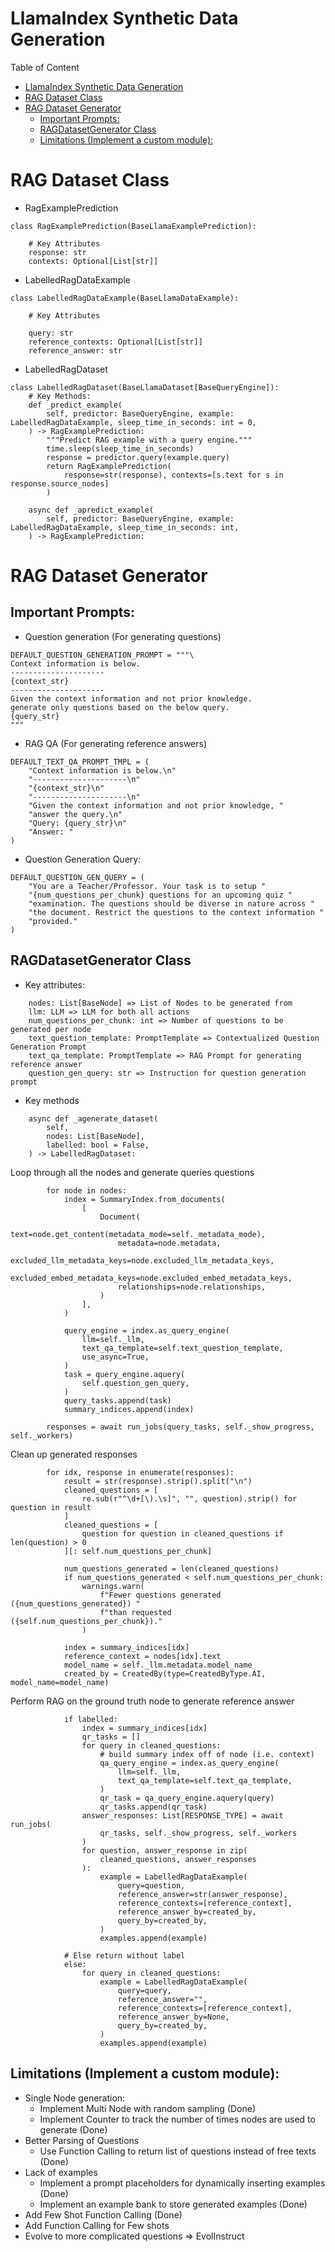 LlamaIndex Synthetic Data Generation
===============

Table of Content 
- [LlamaIndex Synthetic Data Generation](#llamaindex-synthetic-data-generation)
- [RAG Dataset Class](#rag-dataset-class)
- [RAG Dataset Generator](#rag-dataset-generator)
  - [Important Prompts:](#important-prompts)
  - [RAGDatasetGenerator Class](#ragdatasetgenerator-class)
  - [Limitations (Implement a custom module):](#limitations-implement-a-custom-module)


# RAG Dataset Class

* RagExamplePrediction
```
class RagExamplePrediction(BaseLlamaExamplePrediction):

    # Key Attributes
    response: str 
    contexts: Optional[List[str]] 
```

* LabelledRagDataExample
```
class LabelledRagDataExample(BaseLlamaDataExample):

    # Key Attributes

    query: str
    reference_contexts: Optional[List[str]]
    reference_answer: str
```

* LabelledRagDataset
```
class LabelledRagDataset(BaseLlamaDataset[BaseQueryEngine]):
    # Key Methods:
    def _predict_example(
        self, predictor: BaseQueryEngine, example: LabelledRagDataExample, sleep_time_in_seconds: int = 0,
    ) -> RagExamplePrediction:
        """Predict RAG example with a query engine."""
        time.sleep(sleep_time_in_seconds)
        response = predictor.query(example.query)
        return RagExamplePrediction(
            response=str(response), contexts=[s.text for s in response.source_nodes]
        )

    async def _apredict_example(
        self, predictor: BaseQueryEngine, example: LabelledRagDataExample, sleep_time_in_seconds: int,
    ) -> RagExamplePrediction:
```

# RAG Dataset Generator

## Important Prompts:
* Question generation (For generating questions)
```
DEFAULT_QUESTION_GENERATION_PROMPT = """\
Context information is below.
---------------------
{context_str}
---------------------
Given the context information and not prior knowledge.
generate only questions based on the below query.
{query_str}
"""
```

* RAG QA (For generating reference answers)
```
DEFAULT_TEXT_QA_PROMPT_TMPL = (
    "Context information is below.\n"
    "---------------------\n"
    "{context_str}\n"
    "---------------------\n"
    "Given the context information and not prior knowledge, "
    "answer the query.\n"
    "Query: {query_str}\n"
    "Answer: "
)
```

* Question Generation Query:
```
DEFAULT_QUESTION_GEN_QUERY = (
    "You are a Teacher/Professor. Your task is to setup "
    "{num_questions_per_chunk} questions for an upcoming quiz "
    "examination. The questions should be diverse in nature across "
    "the document. Restrict the questions to the context information "
    "provided."
)
```

## RAGDatasetGenerator Class
* Key attributes:
```
    nodes: List[BaseNode] => List of Nodes to be generated from
    llm: LLM => LLM for both all actions 
    num_questions_per_chunk: int => Number of questions to be generated per node
    text_question_template: PromptTemplate => Contextualized Question Generation Prompt
    text_qa_template: PromptTemplate => RAG Prompt for generating reference answer
    question_gen_query: str => Instruction for question generation prompt
```

* Key methods
```
    async def _agenerate_dataset(
        self,
        nodes: List[BaseNode],
        labelled: bool = False,
    ) -> LabelledRagDataset:
```

Loop through all the nodes and generate queries questions
```
        for node in nodes:
            index = SummaryIndex.from_documents(
                [
                    Document(
                        text=node.get_content(metadata_mode=self._metadata_mode),
                        metadata=node.metadata,
                        excluded_llm_metadata_keys=node.excluded_llm_metadata_keys,
                        excluded_embed_metadata_keys=node.excluded_embed_metadata_keys,
                        relationships=node.relationships,
                    )
                ],
            )

            query_engine = index.as_query_engine(
                llm=self._llm,
                text_qa_template=self.text_question_template,
                use_async=True,
            )
            task = query_engine.aquery(
                self.question_gen_query,
            )
            query_tasks.append(task)
            summary_indices.append(index)

        responses = await run_jobs(query_tasks, self._show_progress, self._workers)
```

Clean up generated responses
```
        for idx, response in enumerate(responses):
            result = str(response).strip().split("\n")
            cleaned_questions = [
                re.sub(r"^\d+[\).\s]", "", question).strip() for question in result
            ]
            cleaned_questions = [
                question for question in cleaned_questions if len(question) > 0
            ][: self.num_questions_per_chunk]

            num_questions_generated = len(cleaned_questions)
            if num_questions_generated < self.num_questions_per_chunk:
                warnings.warn(
                    f"Fewer questions generated ({num_questions_generated}) "
                    f"than requested ({self.num_questions_per_chunk})."
                )

            index = summary_indices[idx]
            reference_context = nodes[idx].text
            model_name = self._llm.metadata.model_name
            created_by = CreatedBy(type=CreatedByType.AI, model_name=model_name)

```

Perform RAG on the ground truth node to generate reference answer
```
            if labelled:
                index = summary_indices[idx]
                qr_tasks = []
                for query in cleaned_questions:
                    # build summary index off of node (i.e. context)
                    qa_query_engine = index.as_query_engine(
                        llm=self._llm,
                        text_qa_template=self.text_qa_template,
                    )
                    qr_task = qa_query_engine.aquery(query)
                    qr_tasks.append(qr_task)
                answer_responses: List[RESPONSE_TYPE] = await run_jobs(
                    qr_tasks, self._show_progress, self._workers
                )
                for question, answer_response in zip(
                    cleaned_questions, answer_responses
                ):
                    example = LabelledRagDataExample(
                        query=question,
                        reference_answer=str(answer_response),
                        reference_contexts=[reference_context],
                        reference_answer_by=created_by,
                        query_by=created_by,
                    )
                    examples.append(example)

            # Else return without label
            else:
                for query in cleaned_questions:
                    example = LabelledRagDataExample(
                        query=query,
                        reference_answer="",
                        reference_contexts=[reference_context],
                        reference_answer_by=None,
                        query_by=created_by,
                    )
                    examples.append(example)
```

## Limitations (Implement a custom module):
- Single Node generation:
  + Implement Multi Node with random sampling (Done)
  + Implement Counter to track the number of times nodes are used to generate (Done)
- Better Parsing of Questions
  + Use Function Calling to return list of questions instead of free texts (Done)
- Lack of examples
  + Implement a prompt placeholders for dynamically inserting examples (Done)
  + Implement an example bank to store generated examples (Done)
- Add Few Shot Function Calling (Done)
- Add Function Calling for Few shots
- Evolve to more complicated questions => EvolInstruct